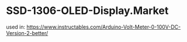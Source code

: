 # SSD-1306-OLED-Display.Market
used in: https://www.instructables.com/Arduino-Volt-Meter-0-100V-DC-Version-2-better/
